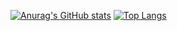 [![Anurag's GitHub stats](https://github-readme-stats.vercel.app/api?username=7w1571x)](https://github.com/anuraghazra/github-readme-stats)
[![Top Langs](https://github-readme-stats.vercel.app/api/top-langs/?username=7W1571x)](https://github.com/anuraghazra/github-readme-stats)
